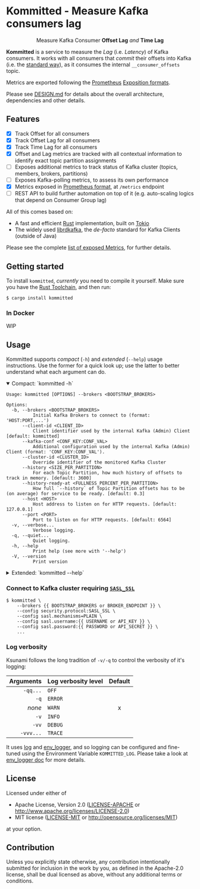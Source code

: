 # Kommitted - Measure Kafka consumers lag

<div align="center" style="text-align: center;">

Measure Kafka Consumer **Offset Lag** _and_ **Time Lag**

</div>

**Kommitted** is a service to measure the _Lag_ (i.e. _Latency_) of Kafka consumers.
It works with all consumers that _commit_ their offsets into Kafka
(i.e. the [standard way](https://kafka.apache.org/documentation/#design_consumerposition)),
as it consumes the internal `__consumer_offsets` topic.

Metrics are exported following the [Prometheus](https://prometheus.io/)
[Exposition formats](https://prometheus.io/docs/instrumenting/exposition_formats/#exposition-formats).

Please see [DESIGN.md](./DESIGN.md) for details about the overall architecture, dependencies and other details.

## Features

* [x] Track Offset for all consumers
* [x] Track Offset Lag for all consumers
* [x] Track Time Lag for all consumers
* [x] Offset and Lag metrics are tracked with all contextual information to identify exact topic partition assignments
* [ ] Exposes additional metrics to track status of Kafka cluster (topics, members, brokers, partitions)
* [ ] Exposes Kafka-polling metrics, to assess its own performance
* [x] Metrics exposed in [Prometheus format](https://prometheus.io/docs/instrumenting/exposition_formats/#exposition-formats), at `/metrics` endpoint
* [ ] REST API to build further automation on top of it (e.g. auto-scaling logics that depend on Consumer Group lag)

All of this comes based on:

* A fast and efficient [Rust](https://rust-lang.org) implementation, built on [Tokio](https://tokio.rs/)
* The widely used [librdkafka](https://github.com/confluentinc/librdkafka/), the _de-facto_ standard for Kafka Clients (outside of Java)

Please see the complete [list of exposed Metrics](./METRICS.md), for further details.

## Getting started

To install `kommitted`, _currently_ you need to compile it yourself. Make sure you have
the [Rust Toolchain](https://rustup.rs/), and then run:

```shell
$ cargo install kommitted
```

### In Docker

WIP

## Usage

Kommitted supports _compact_ (`-h`) and _extended_ (`--help`) usage instructions.
Use the former for a quick look up; use the latter to better understand what
each argument can do.

<details open>
  <summary>Compact: `kommitted -h`</summary>

  ```shell
  Usage: kommitted [OPTIONS] --brokers <BOOTSTRAP_BROKERS>
  
  Options:
    -b, --brokers <BOOTSTRAP_BROKERS>
            Initial Kafka Brokers to connect to (format: 'HOST:PORT,...')
        --client-id <CLIENT_ID>
            Client identifier used by the internal Kafka (Admin) Client [default: kommitted]
        --kafka-conf <CONF_KEY:CONF_VAL>
            Additional configuration used by the internal Kafka (Admin) Client (format: 'CONF_KEY:CONF_VAL').
        --cluster-id <CLUSTER_ID>
            Override identifier of the monitored Kafka Cluster
        --history <SIZE_PER_PARTITION>
            For each Topic Partition, how much history of offsets to track in memory. [default: 3600]
        --history-ready-at <FULLNESS_PERCENT_PER_PARTITION>
            How full `--history` of Topic Partition offsets has to be (on average) for service to be ready. [default: 0.3]
        --host <HOST>
            Host address to listen on for HTTP requests. [default: 127.0.0.1]
        --port <PORT>
            Port to listen on for HTTP requests. [default: 6564]
    -v, --verbose...
            Verbose logging.
    -q, --quiet...
            Quiet logging.
    -h, --help
            Print help (see more with '--help')
    -V, --version
            Print version
  ```
</details>
  
<details>
  <summary>Extended: `kommitted --help`</summary>
  
  ```shell
  Usage: kommitted [OPTIONS] --brokers <BOOTSTRAP_BROKERS>
  
  Options:
    -b, --brokers <BOOTSTRAP_BROKERS>
            Initial Kafka Brokers to connect to (format: 'HOST:PORT,...').
  
            Equivalent to '--config=bootstrap.servers:host:port,...'.
  
        --client-id <CLIENT_ID>
            Client identifier used by the internal Kafka (Admin) Client.
  
            Equivalent to '--config=client.id:my-client-id'.
  
            [default: kommitted]
  
        --kafka-conf <CONF_KEY:CONF_VAL>
            Additional configuration used by the internal Kafka (Admin) Client (format: 'CONF_KEY:CONF_VAL').
  
            To set multiple configurations keys, use this argument multiple times.
            See: https://github.com/edenhill/librdkafka/blob/master/CONFIGURATION.md.
  
        --cluster-id <CLUSTER_ID>
            Override identifier of the monitored Kafka Cluster.
  
            If set, it replaces the value `cluster.id` from the Brokers' configuration. This can be useful when `cluster.id` is not actually
            set.
  
        --history <SIZE_PER_PARTITION>
            For each Topic Partition, how much history of offsets to track in memory.
  
            Offsets data points are collected every 500ms, on average: so, on average,
            30 minutes of data points is 3600 offsets, assuming partition offsets are
            regularly produced to.
  
            Once this limit is reached, the oldest data points are discarded, realising
            a "moving window" of offsets history.
  
            [default: 3600]
  
        --history-ready-at <FULLNESS_PERCENT_PER_PARTITION>
            How full `--history` of Topic Partition offsets has to be (on average) for service to be ready.
  
            This value will be compared with the average "fullness" of each data structure containing
            the offsets of Topic Partitions. Once passed, the service can start serving metrics.
  
            The value must be a percentage in the range `[0.0%, 100.0%]`.
  
            [default: 0.3]
  
        --host <HOST>
            Host address to listen on for HTTP requests.
  
            Supports both IPv4 and IPv6 addresses.
  
            [default: 127.0.0.1]
  
        --port <PORT>
            Port to listen on for HTTP requests.
  
            [default: 6564]
  
    -v, --verbose...
            Verbose logging.
  
            * none    = 'WARN'
            * '-v'    = 'INFO'
            * '-vv'   = 'DEBUG'
            * '-vvv'  = 'TRACE'
  
            Alternatively, set environment variable 'KOMMITTED_LOG=(ERROR|WARN|INFO|DEBUG|TRACE|OFF)'.
  
    -q, --quiet...
            Quiet logging.
  
            * none    = 'WARN'
            * '-q'    = 'ERROR'
            * '-qq'   = 'OFF'
  
            Alternatively, set environment variable 'KOMMITTED_LOG=(ERROR|WARN|INFO|DEBUG|TRACE|OFF)'.
  
    -h, --help
            Print help (see a summary with '-h')
  
    -V, --version
            Print version
  ```
</details>

### Connect to Kafka cluster requiring [`SASL_SSL`](https://en.wikipedia.org/wiki/Simple_Authentication_and_Security_Layer)

```shell
$ kommitted \
    --brokers {{ BOOTSTRAP_BROKERS or BROKER_ENDPOINT }} \
    --config security.protocol:SASL_SSL \
    --config sasl.mechanisms=PLAIN \
    --config sasl.username:{{ USERNAME or API_KEY }} \
    --config sasl.password:{{ PASSWORD or API_SECRET }} \  
    ...
```

### Log verbosity

Ksunami follows the long tradition of `-v/-q` to control the verbosity of it's logging:

| Arguments | Log verbosity level | Default |
|----------:|:--------------------|:-------:|
|  `-qq...` | `OFF`               |         |
|      `-q` | `ERROR`             |         |
|    _none_ | `WARN`              |    x    |
|      `-v` | `INFO`              |         |
|     `-vv` | `DEBUG`             |         |
| `-vvv...` | `TRACE`             |         |

It uses [log](https://crates.io/crates/log) and [env_logger](https://crates.io/crates/env_logger),
and so logging can be configured and fine-tuned using the Environment Variable `KOMMITTED_LOG`.
Please take a look at [env_logger doc](https://docs.rs/env_logger/latest/env_logger/#enabling-logging)
for more details.

## License

Licensed under either of

* Apache License, Version 2.0
  ([LICENSE-APACHE](LICENSE-APACHE) or http://www.apache.org/licenses/LICENSE-2.0)
* MIT license
  ([LICENSE-MIT](LICENSE-MIT) or http://opensource.org/licenses/MIT)

at your option.

## Contribution

Unless you explicitly state otherwise, any contribution intentionally submitted
for inclusion in the work by you, as defined in the Apache-2.0 license, shall be
dual licensed as above, without any additional terms or conditions.
